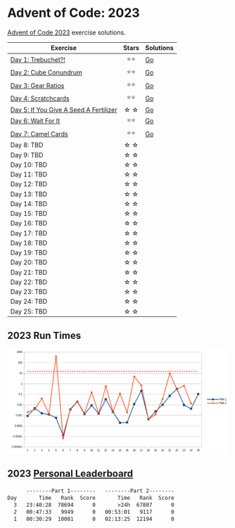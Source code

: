 # Advent of Code: 2023

[Advent of Code 2023](https://adventofcode.com/2023) exercise solutions.

<!-- ★ ☆ -->

| Exercise                                      | Stars | Solutions |
|-----------------------------------------------|:-----:|-----------|
| [Day 1: Trebuchet?!][rm1]                     |  ⭐⭐   | [Go][go1] |
| [Day 2: Cube Conundrum][rm2]                  |  ⭐⭐   | [Go][go2] |
| [Day 3: Gear Ratios][rm3]                     |  ⭐⭐   | [Go][go3] |
| [Day 4: Scratchcards][rm4]                    |  ⭐⭐   | [Go][go4] |
| [Day 5: If You Give A Seed A Fertilizer][rm5] |  ☆ ☆  | [Go][go5] |
| [Day 6: Wait For It][rm6]                     |  ⭐⭐   | [Go][go6] |
| [Day 7: Camel Cards][rm7]                     |  ⭐⭐   | [Go][go7] |
| Day 8: TBD                                    |  ☆ ☆  |           |
| Day 9: TBD                                    |  ☆ ☆  |           |
| Day 10: TBD                                   |  ☆ ☆  |           |
| Day 11: TBD                                   |  ☆ ☆  |           |
| Day 12: TBD                                   |  ☆ ☆  |           |
| Day 13: TBD                                   |  ☆ ☆  |           |
| Day 14: TBD                                   |  ☆ ☆  |           |
| Day 15: TBD                                   |  ☆ ☆  |           |
| Day 16: TBD                                   |  ☆ ☆  |           |
| Day 17: TBD                                   |  ☆ ☆  |           |
| Day 18: TBD                                   |  ☆ ☆  |           |
| Day 19: TBD                                   |  ☆ ☆  |           |
| Day 20: TBD                                   |  ☆ ☆  |           |
| Day 21: TBD                                   |  ☆ ☆  |           |
| Day 22: TBD                                   |  ☆ ☆  |           |
| Day 23: TBD                                   |  ☆ ☆  |           |
| Day 24: TBD                                   |  ☆ ☆  |           |
| Day 25: TBD                                   |  ☆ ☆  |           |

## 2023 Run Times

![2023 exercise run-time graphs](run-times.png)

## 2023 [Personal Leaderboard](https://adventofcode.com/2023/leaderboard/self)

```text
      --------Part 1--------   --------Part 2--------
Day       Time   Rank  Score       Time   Rank  Score
  3   23:40:28  78694      0       >24h  67807      0
  2   00:47:33   9949      0   00:53:01   9117      0
  1   00:30:29  10081      0   02:13:25  12194      0
```

<!-- reference links -->

[rm1]: 01-trebuchet?/README.md
[go1]: 01-trebuchet?/go
[rm2]: 02-cubeConundrum/README.md
[go2]: 02-cubeConundrum/go
[rm3]: 03-gearRatios/README.md
[go3]: 03-gearRatios/go
[rm4]: 04-scratchcards/README.md
[go4]: 04-scratchcards/go
[rm5]: 05-ifYouGiveASeedAFertilizer/README.md
[go5]: 05-ifYouGiveASeedAFertilizer/go
[rm6]: 06-waitForIt/README.md
[go6]: 06-waitForIt/go
[rm7]: 07-camelCards/README.md
[go7]: 07-camelCards/go
